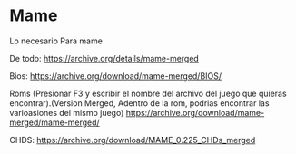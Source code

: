# Mame
Lo necesario Para mame

De todo:
https://archive.org/details/mame-merged

Bios:
https://archive.org/download/mame-merged/BIOS/

Roms (Presionar F3 y escribir el nombre del archivo del juego que quieras encontrar).(Version Merged, Adentro de la rom, podrias encontrar las varioasiones del mismo juego)
https://archive.org/download/mame-merged/mame-merged/

CHDS:
https://archive.org/download/MAME_0.225_CHDs_merged
